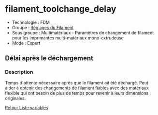# filament_toolchange_delay

* Technologie : FDM
* Groupe : [Réglages du Filament](../filament_settings/filament_settings.md)
* Sous groupe : Multimatériaux - Paramètres de changement de filament pour les imprimantes multi-matériaux mono-extrudeuse
* Mode : Expert

## Délai après le déchargement

### Description

Temps d'attente nécessaire après que le filament ait été déchargé.
Peut aider à obtenir des changements de filament fiables avec des matériaux flexible qui ont besoin de plus de temps pour revenir à leurs dimensions originales.

[Retour Liste variables](variable_list.md)